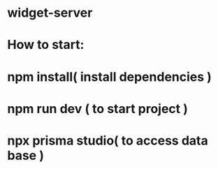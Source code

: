 # widget-server

# How to start:
# <b>npm install<b>( install dependencies )
# <b>npm run dev <b>( to start project )
# <b>npx prisma studio<b>( to access data base )
  
